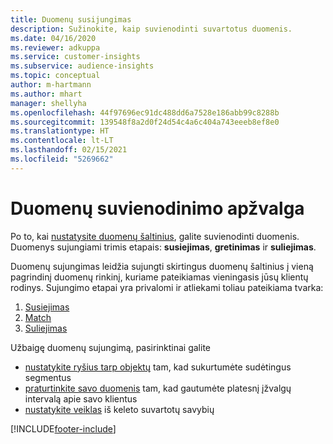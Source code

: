 ```yaml
---
title: Duomenų susijungimas
description: Sužinokite, kaip suvienodinti suvartotus duomenis.
ms.date: 04/16/2020
ms.reviewer: adkuppa
ms.service: customer-insights
ms.subservice: audience-insights
ms.topic: conceptual
author: m-hartmann
ms.author: mhart
manager: shellyha
ms.openlocfilehash: 44f97696ec91dc488dd6a7528e186abb99c8288b
ms.sourcegitcommit: 139548f8a2d0f24d54c4a6c404a743eeeb8ef8e0
ms.translationtype: HT
ms.contentlocale: lt-LT
ms.lasthandoff: 02/15/2021
ms.locfileid: "5269662"
---
```

# <a name="data-unification-overview"></a>Duomenų suvienodinimo apžvalga

Po to, kai [nustatysite duomenų šaltinius](data-sources.md), galite suvienodinti duomenis. Duomenys sujungiami trimis etapais: **susiejimas**, **gretinimas** ir **suliejimas**.

Duomenų sujungimas leidžia sujungti skirtingus duomenų šaltinius į vieną pagrindinį duomenų rinkinį, kuriame pateikiamas vieningasis jūsų klientų rodinys. Sujungimo etapai yra privalomi ir atliekami toliau pateikiama tvarka:

1. [Susiejimas](map-entities.md)
2. [Match](match-entities.md)
3. [Suliejimas](merge-entities.md)

Užbaigę duomenų sujungimą, pasirinktinai galite

- [nustatykite ryšius tarp objektų](relationships.md) tam, kad sukurtumėte sudėtingus segmentus
- [praturtinkite savo duomenis](enrichment-hub.md) tam, kad gautumėte platesnį įžvalgų intervalą apie savo klientus
- [nustatykite veiklas](activities.md) iš keleto suvartotų savybių


[!INCLUDE[footer-include](../includes/footer-banner.md)]